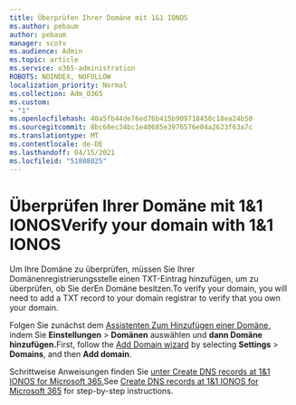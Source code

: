 ```yaml
---
title: Überprüfen Ihrer Domäne mit 1&1 IONOS
ms.author: pebaum
author: pebaum
manager: scotv
ms.audience: Admin
ms.topic: article
ms.service: o365-administration
ROBOTS: NOINDEX, NOFOLLOW
localization_priority: Normal
ms.collection: Adm_O365
ms.custom:
- "1"
ms.openlocfilehash: 40a5fb44de76ed76b415b909718450c18ea24b50
ms.sourcegitcommit: 8bc60ec34bc1e40685e3976576e04a2623f63a7c
ms.translationtype: MT
ms.contentlocale: de-DE
ms.lasthandoff: 04/15/2021
ms.locfileid: "51808025"
---
```

# <a name="verify-your-domain-with-11-ionos"></a><span data-ttu-id="d9c95-102">Überprüfen Ihrer Domäne mit 1&1 IONOS</span><span class="sxs-lookup"><span data-stu-id="d9c95-102">Verify your domain with 1&1 IONOS</span></span>

<span data-ttu-id="d9c95-103">Um Ihre Domäne zu überprüfen, müssen Sie Ihrer Domänenregistrierungsstelle einen TXT-Eintrag hinzufügen, um zu überprüfen, ob Sie derEn Domäne besitzen.</span><span class="sxs-lookup"><span data-stu-id="d9c95-103">To verify your domain, you will need to add a TXT record to your domain registrar to verify that you own your domain.</span></span> 

<span data-ttu-id="d9c95-104">Folgen Sie zunächst dem [Assistenten Zum Hinzufügen einer Domäne,](https://admin.microsoft.com/Adminportal#/Domains) indem Sie **Einstellungen** \> **Domänen** auswählen und **dann Domäne hinzufügen.**</span><span class="sxs-lookup"><span data-stu-id="d9c95-104">First, follow the [Add Domain wizard](https://admin.microsoft.com/Adminportal#/Domains) by selecting **Settings** \> **Domains**, and then **Add domain**.</span></span>
  
<span data-ttu-id="d9c95-105">Schrittweise Anweisungen finden Sie [unter Create DNS records at 1&1 IONOS for Microsoft 365.](https://docs.microsoft.com/microsoft-365/admin/dns/create-dns-records-at-1-1-internet)</span><span class="sxs-lookup"><span data-stu-id="d9c95-105">See [Create DNS records at 1&1 IONOS for Microsoft 365](https://docs.microsoft.com/microsoft-365/admin/dns/create-dns-records-at-1-1-internet) for step-by-step instructions.</span></span>